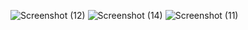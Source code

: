 
![Screenshot (12)](https://user-images.githubusercontent.com/89897348/161693688-12a28aee-451c-461b-b6a6-14647abc24be.png)
![Screenshot (14)](https://user-images.githubusercontent.com/89897348/161693693-b1ebd1eb-75e4-4651-9be6-5539b7810bb9.png)
![Screenshot (11)](https://user-images.githubusercontent.com/89897348/161693696-9dd19fe9-86e4-4ad7-8bce-7ce4cd0f1c43.png)

